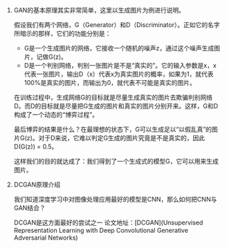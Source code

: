 1. GAN的基本原理其实非常简单，这里以生成图片为例进行说明。

    假设我们有两个网络，G（Generator）和D（Discriminator）。正如它的名字所暗示的那样，它们的功能分别是：
    
    - G是一个生成图片的网络，它接收一个随机的噪声z，通过这个噪声生成图片，记做G(z)。
    - D是一个判别网络，判别一张图片是不是“真实的”。它的输入参数是x，x代表一张图片，输出D（x）代表x为真实图片的概率，如果为1，就代表100%是真实的图片，而输出为0，就代表不可能是真实的图片。
    
    在训练过程中，生成网络G的目标就是尽量生成真实的图片去欺骗判别网络D。而D的目标就是尽量把G生成的图片和真实的图片分别开来。这样，G和D构成了一个动态的“博弈过程”。
    
    最后博弈的结果是什么？在最理想的状态下，G可以生成足以“以假乱真”的图片G(z)。对于D来说，它难以判定G生成的图片究竟是不是真实的，因此D(G(z)) = 0.5。
    
    这样我们的目的就达成了：我们得到了一个生成式的模型G，它可以用来生成图片。

2. DCGAN原理介绍

    我们知道深度学习中对图像处理应用最好的模型是CNN，那么如何把CNN与GAN结合？
    
    DCGAN是这方面最好的尝试之一 论文地址：[DCGAN](Unsupervised Representation Learning with Deep Convolutional Generative Adversarial Networks)